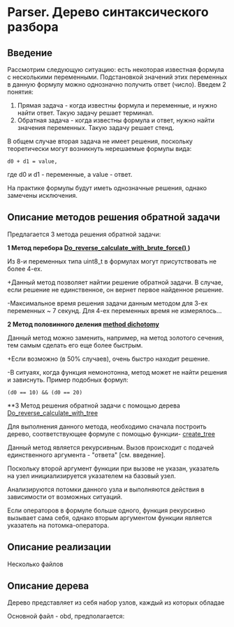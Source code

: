 # Parser. Дерево синтаксического разбора

## Введение
Рассмотрим следующую ситуацию: есть некоторая известная формула с несколькими переменными. Подстановкой значений этих переменных в данную
формулу можно однозначно получить ответ (число).
Введем 2 понятия:

1. Прямая задача - когда известны формула и переменные, и нужно найти ответ. Такую задачу решает терминал.
2. Обратная задача - когда известны формула и ответ, нужно найти значения переменных. Такую задачу решает стенд.

В общем случае вторая задача не имеет решения, поскольку теоретически могут возникнуть нерешаемые формулы вида:

    d0 + d1 = value,

где d0 и d1 - переменные, а value - ответ.

На практике формулы будут иметь однозначные решения, однако замечены исключения.

## Описание методов решения обратной задачи

Предлагается 3 метода решения обратной задачи:



**1 Метод перебора [Do_reverse_calculate_with_brute_force() ](https://github.com/PonomarevDA/Parser/blob/253431dfb9348989018661747b2fec71a4966647/obd.cpp#L247-L276) )**

Из 8-и переменных типа uint8_t в формулах могут присутствовать не более 4-ех.

+Данный метод позволяет найтии решение обратной задачи. В случае, если решение не единственное, он вернет первое найденное решение.

-Максимальное время решения задачи данным методом для 3-ех переменных ~ 7 секунд. Для 4-ех переменных время не измерялось...



**2 Метод половинного деления [method dichotomy](https://github.com/PonomarevDA/Parser/blob/253431dfb9348989018661747b2fec71a4966647/obd.cpp#L279-L321)**

Данный метод можно заменить, например, на метод золотого сечения, тем самым сделать его еще более быстрым.

+Если возможно (в 50% случаев), очень быстро находит решение.

-В ситуаях, когда функция немонотонна, метод может не найти решения и зависнуть. Пример подобных формул:

    (d0 == 10) && (d0 == 20)



**3 Метод решения обратной задачи с помощью дерева [Do_reverse_calculate_with_tree](https://github.com/PonomarevDA/Parser/blob/253431dfb9348989018661747b2fec71a4966647/obd.cpp#L157-L244)

Для выполнения данного метода, необходимо сначала построить дерево, соответствующее формуле c помощью функции- [create_tree](https://github.com/PonomarevDA/Parser/blob/253431dfb9348989018661747b2fec71a4966647/obd.cpp#L33-L85)

Данный метод является рекурсивным. Вызов происходит с подачей единственного аргумента - "ответа" [см. введение].

Поскольку второй аргумент функции при вызове не указан, указатель на узел инициализируется указателем на базовый узел.

Анализируются потомки данного узла и выполняются действия в зависимости от возможных ситуаций.

Если операторов в формуле больше одного, функция рекурсивно вызывает сама себя, однако вторым аргументом функции является указатель 
на потомка-оператора.

## Описание реализации

Несколько файлов

## Описание дерева

Дерево представляет из себя набор узлов, каждый из которых обладае

Основной файл - obd, предполагается:

